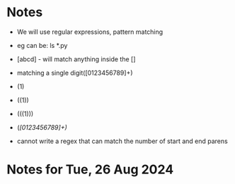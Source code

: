 
# Notes
- We will use regular expressions, pattern matching
- eg can be:  ls *.py

- [abcd] - will match anything inside the []
- matching a single digit([0123456789]+)
- (1)
- ((1))
- (((1)))
- (*[0123456789]+)*
- cannot write a regex that can match the number of start and end parens

# Notes for Tue, 26 Aug 2024
